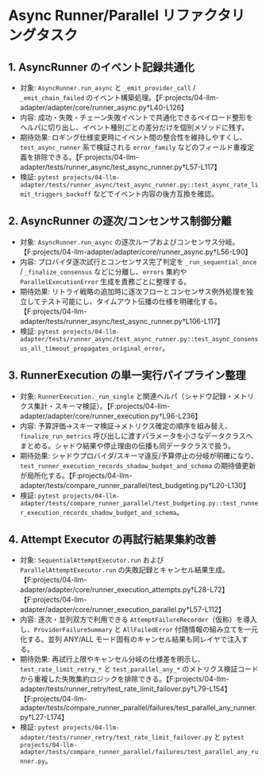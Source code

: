 # Async Runner/Parallel リファクタリングタスク

## 1. AsyncRunner のイベント記録共通化
- 対象: `AsyncRunner.run_async` と `_emit_provider_call` / `_emit_chain_failed` のイベント構築処理。【F:projects/04-llm-adapter/adapter/core/runner_async.py†L40-L126】
- 内容: 成功・失敗・チェーン失敗イベントで共通化できるペイロード整形をヘルパに切り出し、イベント種別ごとの差分だけを個別メソッドに残す。
- 期待効果: ロギング仕様変更時にイベント間の整合性を維持しやすくし、`test_async_runner` 系で検証される `error_family` などのフィールド重複定義を排除できる。【F:projects/04-llm-adapter/tests/runner_async/test_async_runner.py†L57-L117】
- 検証: `pytest projects/04-llm-adapter/tests/runner_async/test_async_runner.py::test_async_rate_limit_triggers_backoff` などでイベント内容の後方互換を確認。

## 2. AsyncRunner の逐次/コンセンサス制御分離
- 対象: `AsyncRunner.run_async` の逐次ループおよびコンセンサス分岐。【F:projects/04-llm-adapter/adapter/core/runner_async.py†L56-L90】
- 内容: プロバイダ逐次試行とコンセンサス完了判定を `_run_sequential_once` / `_finalize_consensus` などに分離し、`errors` 集約や `ParallelExecutionError` 生成を責務ごとに整理する。
- 期待効果: リトライ戦略の追加時に逐次フローとコンセンサス例外処理を独立してテスト可能にし、タイムアウト伝播の仕様を明確化する。【F:projects/04-llm-adapter/tests/runner_async/test_async_runner.py†L106-L117】
- 検証: `pytest projects/04-llm-adapter/tests/runner_async/test_async_runner.py::test_async_consensus_all_timeout_propagates_original_error`。

## 3. RunnerExecution の単一実行パイプライン整理
- 対象: `RunnerExecution._run_single` と関連ヘルパ（シャドウ記録・メトリクス集計・スキーマ検証）。【F:projects/04-llm-adapter/adapter/core/runner_execution.py†L96-L236】
- 内容: 予算評価→スキーマ検証→メトリクス確定の順序を組み替え、`finalize_run_metrics` 呼び出しに渡すパラメータを小さなデータクラスへまとめる。シャドウ結果や停止理由の伝播も同データクラスで扱う。
- 期待効果: シャドウプロバイダ/スキーマ違反/予算停止の分岐が明確になり、`test_runner_execution_records_shadow_budget_and_schema` の期待値更新が局所化する。【F:projects/04-llm-adapter/tests/compare_runner_parallel/test_budgeting.py†L20-L130】
- 検証: `pytest projects/04-llm-adapter/tests/compare_runner_parallel/test_budgeting.py::test_runner_execution_records_shadow_budget_and_schema`。

## 4. Attempt Executor の再試行結果集約改善
- 対象: `SequentialAttemptExecutor.run` および `ParallelAttemptExecutor.run` の失敗記録とキャンセル結果生成。【F:projects/04-llm-adapter/adapter/core/runner_execution_attempts.py†L28-L72】【F:projects/04-llm-adapter/adapter/core/runner_execution_parallel.py†L57-L112】
- 内容: 逐次・並列双方で利用できる `AttemptFailureRecorder`（仮称）を導入し、`ProviderFailureSummary` と `AllFailedError` 付随情報の組み立てを一元化する。並列 ANY/ALL モード固有のキャンセル結果も同レイヤで注入する。
- 期待効果: 再試行上限やキャンセル分岐の仕様差を明示し、`test_rate_limit_retry_*` と `test_parallel_any_*` のメトリクス検証コードから重複した失敗集約ロジックを排除できる。【F:projects/04-llm-adapter/tests/runner_retry/test_rate_limit_failover.py†L79-L154】【F:projects/04-llm-adapter/tests/compare_runner_parallel/failures/test_parallel_any_runner.py†L27-L174】
- 検証: `pytest projects/04-llm-adapter/tests/runner_retry/test_rate_limit_failover.py` と `pytest projects/04-llm-adapter/tests/compare_runner_parallel/failures/test_parallel_any_runner.py`。
